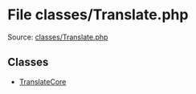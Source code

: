 File classes/Translate.php
=========

Source: [classes/Translate.php](https://github.com/PrestaShop/PrestaShop/blob/1.6.0.2/classes/Translate.php)


Classes
-------

* [TranslateCore](class.TranslateCore.md)

